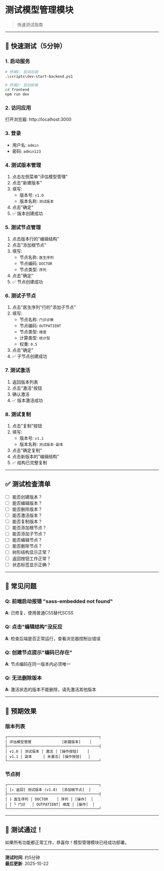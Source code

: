 # 测试模型管理模块

> 快速测试指南

---

## 🚀 快速测试（5分钟）

### 1. 启动服务

```bash
# 终端1: 启动后端
.\scripts\dev-start-backend.ps1

# 终端2: 启动前端
cd frontend
npm run dev
```

### 2. 访问应用

打开浏览器: http://localhost:3000

### 3. 登录

- 用户名: `admin`
- 密码: `admin123`

### 4. 测试版本管理

1. 点击左侧菜单"评估模型管理"
2. 点击"新建版本"
3. 填写:
   - 版本号: `v1.0`
   - 版本名称: `测试版本`
4. 点击"确定"
5. ✅ 版本创建成功

### 5. 测试节点管理

1. 点击版本行的"编辑结构"
2. 点击"添加根节点"
3. 填写:
   - 节点名称: `医生序列`
   - 节点编码: `DOCTOR`
   - 节点类型: `序列`
4. 点击"确定"
5. ✅ 节点创建成功

### 6. 测试子节点

1. 点击"医生序列"行的"添加子节点"
2. 填写:
   - 节点名称: `门诊诊察`
   - 节点编码: `OUTPATIENT`
   - 节点类型: `维度`
   - 计算类型: `统计型`
   - 权重: `0.5`
3. 点击"确定"
4. ✅ 子节点创建成功

### 7. 测试激活

1. 返回版本列表
2. 点击"激活"按钮
3. 确认激活
4. ✅ 版本激活成功

### 8. 测试复制

1. 点击"复制"按钮
2. 填写:
   - 版本号: `v1.1`
   - 版本名称: `测试版本-副本`
3. 点击"确定复制"
4. 点击新版本的"编辑结构"
5. ✅ 结构已完整复制

---

## ✅ 测试检查清单

- [ ] 能否创建版本？
- [ ] 能否编辑版本？
- [ ] 能否删除版本？
- [ ] 能否激活版本？
- [ ] 能否复制版本？
- [ ] 能否添加根节点？
- [ ] 能否添加子节点？
- [ ] 能否编辑节点？
- [ ] 能否删除节点？
- [ ] 树形结构显示正常？
- [ ] 返回按钮工作正常？
- [ ] 状态标签显示正确？

---

## 🐛 常见问题

### Q: 前端启动报错 "sass-embedded not found"

**A**: 已修复，使用普通CSS替代SCSS

### Q: 点击"编辑结构"没反应

**A**: 检查后端是否正常运行，查看浏览器控制台错误

### Q: 创建节点提示"编码已存在"

**A**: 节点编码在同一版本内必须唯一

### Q: 无法删除版本

**A**: 激活状态的版本不能删除，请先激活其他版本

---

## 📸 预期效果

### 版本列表
```
┌──────────────────────────────────────────┐
│ 评估模型管理              [新建版本]    │
├──────────────────────────────────────────┤
│ v1.0 │ 测试版本 │ 激活 │ [操作按钮]    │
│ v1.1 │ 副本     │ 未激活│ [操作按钮]   │
└──────────────────────────────────────────┘
```

### 节点树
```
┌──────────────────────────────────────────┐
│ [← 返回] 测试版本 (v1.0)  [添加根节点]  │
├──────────────────────────────────────────┤
│ ├ 医生序列 │ DOCTOR    │ 序列 │ [操作]  │
│ │ └ 门诊   │ OUTPATIENT│ 维度 │ [操作]  │
└──────────────────────────────────────────┘
```

---

## 🎉 测试通过！

如果所有功能都正常工作，恭喜你！模型管理模块已经成功部署。

---

**测试时间**: 约5分钟  
**最后更新**: 2025-10-22
